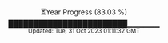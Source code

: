 <p align="center">
⏳Year Progress (83.03 %) <br>
████████████████████████▁▁▁▁▁▁ <br>
<sub>Updated: Tue, 31 Oct 2023 01:11:32 GMT</sub>
</p>

